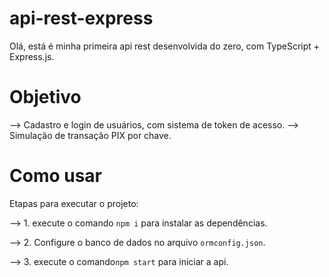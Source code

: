 # api-rest-express

Olá, está é minha primeira api rest desenvolvida do zero, com TypeScript + Express.js.

# Objetivo

--> Cadastro e login de usuários, com sistema de token de acesso.
--> Simulação de transação PIX por chave.

# Como usar

Etapas para executar o projeto:

--> 1. execute o comando `npm i` para instalar as dependências.

--> 2. Configure o banco de dados no arquivo `ormconfig.json`.

--> 3. execute o comando`npm start` para iniciar a api.


